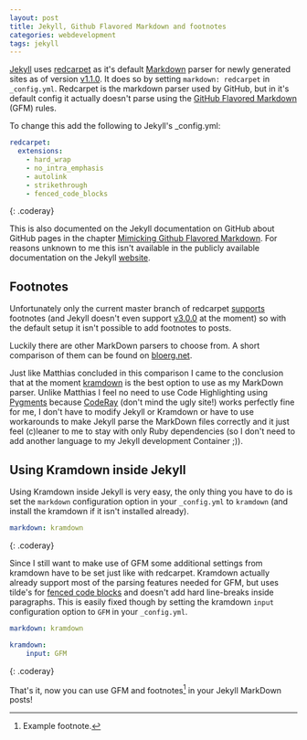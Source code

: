 ```yaml
---
layout: post
title: Jekyll, Github Flavored Markdown and footnotes
categories: webdevelopment
tags: jekyll
---
```


[Jekyll](http://jekyllrb.com/) uses [redcarpet](https://github.com/vmg/redcarpet) as it's default [Markdown](http://daringfireball.net/projects/markdown/) parser for newly generated sites as of version [v1.1.0](https://github.com/mojombo/jekyll/pull/1245). It does so by setting `markdown: redcarpet` in `_config.yml`.
Redcarpet is the markdown parser used by GitHub, but in it's default config it actually doesn't parse using the [GitHub Flavored Markdown](https://help.github.com/articles/github-flavored-markdown) (GFM) rules.

To change this add the following to Jekyll's _config.yml:

```yaml
redcarpet:
  extensions:
    - hard_wrap
    - no_intra_emphasis
    - autolink
    - strikethrough
    - fenced_code_blocks
```
{: .coderay}

This is also documented on the Jekyll documentation on GitHub about GitHub pages in the chapter [Mimicking Github Flavored Markdown](https://github.com/mojombo/jekyll/blob/8f932dbfa2709261af4999b4429f09bc5665b83e/docs/github-pages.md#mimicking-github-flavored-markdown). For reasons unknown to me this isn't available in the publicly available documentation on the Jekyll [website](http://jekyllrb.com/docs/github-pages/).

## Footnotes
Unfortunately only the current master branch of redcarpet [supports](https://github.com/vmg/redcarpet/pull/271) footnotes (and Jekyll doesn't even support [v3.0.0](https://github.com/mojombo/jekyll/pull/1299) at the moment) so with the default setup it isn't possible to add footnotes to posts.

Luckily there are other MarkDown parsers to choose from. A short comparison of them can be found on [bloerg.net](http://bloerg.net/2013/03/07/using-kramdown-instead-of-maruku.html).

Just like Matthias concluded in this comparison I came to the conclusion that at the moment [kramdown](http://kramdown.gettalong.org/) is the best option to use as my MarkDown parser. Unlike Matthias I feel no need to use Code Highlighting using [Pygments](http://pygments.org/) because [CodeRay](http://coderay.rubychan.de/) (don't mind the ugly site!) works perfectly fine for me, I don't have to modify Jekyll or Kramdown or have to use workarounds to make Jekyll parse the MarkDown files correctly and it just feel (c)leaner to me to stay with only Ruby dependencies (so I don't need to add another language to my Jekyll development Container ;)).

## Using Kramdown inside Jekyll
Using Kramdown inside Jekyll is very easy, the only thing you have to do is set the `markdown` configuration option in your `_config.yml` to `kramdown` (and install the kramdown if it isn't installed already).

```yaml
markdown: kramdown
```
{: .coderay}

Since I still want to make use of GFM some additional settings from kramdown have to be set just like with redcarpet. Kramdown actually already support most of the parsing features needed for GFM, but uses tilde's for [fenced code blocks](http://kramdown.gettalong.org/syntax.html#fenced-code-blocks) and doesn't add hard line-breaks inside paragraphs. This is easily fixed though by setting the kramdown `input` configuration option to `GFM` in your `_config.yml`.

```yaml
markdown: kramdown

kramdown:
    input: GFM
```
{: .coderay}

That's it, now you can use GFM and footnotes[^1] in your Jekyll MarkDown posts!


[^1]: Example footnote.